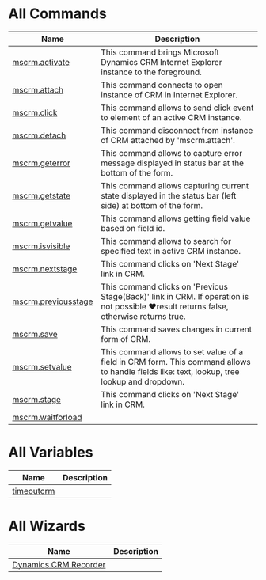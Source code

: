 
# All Commands

| Name | Description |
| ---- | ----------- |
| [mscrm.activate](https://github.com/G1ANT-Robot/G1ANT.Addon/blob/master/G1ANT.Addon.Mscrm/Commands/MsCrmActivate.md) | This command brings Microsoft Dynamics CRM Internet Explorer instance to the foreground. |
| [mscrm.attach](https://github.com/G1ANT-Robot/G1ANT.Addon/blob/master/G1ANT.Addon.Mscrm/Commands/MsCrmAttach.md) | This command connects to open instance of CRM in Internet Explorer. |
| [mscrm.click](https://github.com/G1ANT-Robot/G1ANT.Addon/blob/master/G1ANT.Addon.Mscrm/Commands/MsCrmClick.md) | This command allows to send click event to element of an active CRM instance. |
| [mscrm.detach](https://github.com/G1ANT-Robot/G1ANT.Addon/blob/master/G1ANT.Addon.Mscrm/Commands/MsCrmDetach.md) | This command disconnect from instance of CRM attached by &apos;mscrm.attach&apos;. |
| [mscrm.geterror](https://github.com/G1ANT-Robot/G1ANT.Addon/blob/master/G1ANT.Addon.Mscrm/Commands/MsCrmGetError.md) | This command allows to capture error message displayed in status bar at the bottom of the form. |
| [mscrm.getstate](https://github.com/G1ANT-Robot/G1ANT.Addon/blob/master/G1ANT.Addon.Mscrm/Commands/MsCrmGetState.md) | This command allows capturing current state displayed in the status bar (left side) at bottom of the form. |
| [mscrm.getvalue](https://github.com/G1ANT-Robot/G1ANT.Addon/blob/master/G1ANT.Addon.Mscrm/Commands/MsCrmGetValue.md) | This command allows getting field value based on field id. |
| [mscrm.isvisible](https://github.com/G1ANT-Robot/G1ANT.Addon/blob/master/G1ANT.Addon.Mscrm/Commands/MsCrmIsVisible.md) | This command allows to search for specified text in active CRM instance. |
| [mscrm.nextstage](https://github.com/G1ANT-Robot/G1ANT.Addon/blob/master/G1ANT.Addon.Mscrm/Commands/MsCrmNextStage.md) | This command clicks on &apos;Next Stage&apos; link in CRM. |
| [mscrm.previousstage](https://github.com/G1ANT-Robot/G1ANT.Addon/blob/master/G1ANT.Addon.Mscrm/Commands/MsCrmPreviousStage.md) | This command clicks on &apos;Previous Stage(Back)&apos; link in CRM. If operation is not possible ♥result  returns false, otherwise returns true. |
| [mscrm.save](https://github.com/G1ANT-Robot/G1ANT.Addon/blob/master/G1ANT.Addon.Mscrm/Commands/MsCrmSave.md) | This command saves changes in current form of CRM. |
| [mscrm.setvalue](https://github.com/G1ANT-Robot/G1ANT.Addon/blob/master/G1ANT.Addon.Mscrm/Commands/MsCrmSetValue.md) | This command allows to set value of a field in CRM form. This command allows to handle fields like: text, lookup, tree lookup and dropdown. |
| [mscrm.stage](https://github.com/G1ANT-Robot/G1ANT.Addon/blob/master/G1ANT.Addon.Mscrm/Commands/MsCrmStage.md) | This command clicks on &apos;Next Stage&apos; link in CRM. |
| [mscrm.waitforload](https://github.com/G1ANT-Robot/G1ANT.Addon/blob/master/G1ANT.Addon.Mscrm/Commands/MsCrmWaitForLoad.md) |  |

# All Variables

| Name | Description |
| ---- | ----------- |
| [timeoutcrm](https://github.com/G1ANT-Robot/G1ANT.Addon/blob/master/G1ANT.Addon.Mscrm/Variables/TimeoutCrmVariable.md) |  |

# All Wizards

| Name | Description |
| ---- | ----------- |
| [Dynamics CRM Recorder](https://github.com/G1ANT-Robot/G1ANT.Addon/blob/master/G1ANT.Addon.Mscrm/Wizards/MscrmRecorder.md) |  |
